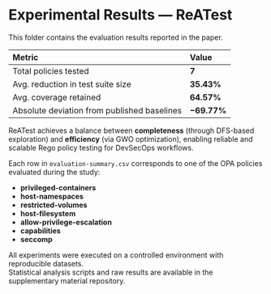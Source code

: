 # Experimental Results — ReATest

This folder contains the evaluation results reported in the paper.

| Metric | Value |
|:--|:--|
| Total policies tested | **7** |
| Avg. reduction in test suite size | **35.43%** |
| Avg. coverage retained | **64.57%** |
| Absolute deviation from published baselines | **−69.77%** |

ReATest achieves a balance between **completeness** (through DFS-based exploration) and **efficiency** (via GWO optimization), enabling reliable and scalable Rego policy testing for DevSecOps workflows.

Each row in `evaluation-summary.csv` corresponds to one of the OPA policies evaluated during the study:

- **privileged-containers**
- **host-namespaces**
- **restricted-volumes**
- **host-filesystem**
- **allow-privilege-escalation**
- **capabilities**
- **seccomp**

All experiments were executed on a controlled environment with reproducible datasets.  
Statistical analysis scripts and raw results are available in the supplementary material repository.
